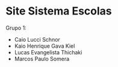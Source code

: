 # Site Sistema Escolas

Grupo 1:

<ul>
 <li>Caio Lucci Schnor
 <li>Kaio Henrique Gava Kiel
 <li>Lucas Evangelista Thichaki
 <li>Marcos Paulo Somera
</ul>

